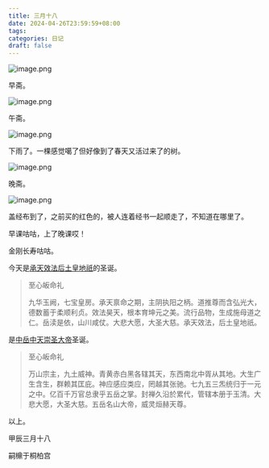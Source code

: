 ```yaml
---
title: 三月十八
date: 2024-04-26T23:59:59+08:00
tags: 
categories: 日记
draft: false
---
```

![image.png](https://cdn.jsdelivr.net/gh/luo029/blogimage@main/24%200427%201725%2009.png)

早斋。

![image.png](https://cdn.jsdelivr.net/gh/luo029/blogimage@main/24%200427%201725%2038.png)

午斋。

![image.png](https://cdn.jsdelivr.net/gh/luo029/blogimage@main/24%200427%201725%2050.png)

下雨了。一棵感觉噶了但好像到了春天又活过来了的树。

![image.png](https://cdn.jsdelivr.net/gh/luo029/blogimage@main/24%200427%201726%2037.png)

晚斋。

![image.png](https://cdn.jsdelivr.net/gh/luo029/blogimage@main/24%200427%201727%2006.png)

盖经布到了，之前买的红色的，被人连着经书一起顺走了，不知道在哪里了。

早课咕咕，上了晚课哎！

金刚长寿咕咕。

今天是[承天效法后土皇地祇](https://mp.weixin.qq.com/s/nao-xH-CH89gEdBfS1x3Vg)的圣诞。

> 至心皈命礼
> 
> 九华玉阙，七宝皇房。承天禀命之期，主阴执阳之柄。道推尊而含弘光大，德数蓄于柔顺利贞。效法昊天，根本育坤元之美。流行品物，生成施母道之仁。岳渎是依，山川咸仗。大悲大愿，大圣大慈。承天效法，后土皇地祇。

是[中岳中天崇圣大帝](https://mp.weixin.qq.com/s/j8Ba9GywhyJvpFwerN5DVg)圣诞。

> 至心皈命礼
> 
> 万山宗主，九土威神。青黄赤白黑各辖其天，东西南北中胥从其地。大生广生含生，群赖其匡庇。神应感应类应，罔越其张驰。七九五三炁统归于一元之中。亿百千万官总隶乎五岳之掌。封禅久沿於累代，管辖本册于玉清。大悲大愿，大圣大慈。五岳名山大帝，威灵烜赫天尊。

以上。

甲辰三月十八

嗣檙于桐柏宫